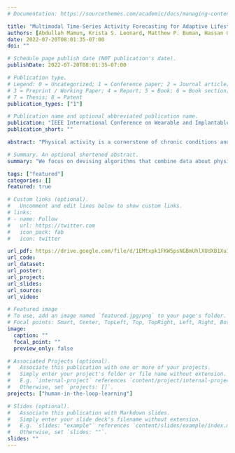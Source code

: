 ```yaml
---
# Documentation: https://sourcethemes.com/academic/docs/managing-content/

title: "Multimodal Time-Series Activity Forecasting for Adaptive Lifestyle Intervention Design"
authors: [Abdullah Mamun, Krista S. Leonard, Matthew P. Buman, Hassan Ghasemzadeh]
date: 2022-07-20T08:01:35-07:00
doi: ""

# Schedule page publish date (NOT publication's date).
publishDate: 2022-07-20T08:01:35-07:00

# Publication type.
# Legend: 0 = Uncategorized; 1 = Conference paper; 2 = Journal article;
# 3 = Preprint / Working Paper; 4 = Report; 5 = Book; 6 = Book section;
# 7 = Thesis; 8 = Patent
publication_types: ["1"]

# Publication name and optional abbreviated publication name.
publication: "IEEE International Conference on Wearable and Implantable Body Sensor Networks (BSN), 2022"
publication_short: ""

abstract: "Physical activity is a cornerstone of chronic conditions and one of the most critical factors in reducing the risks of cardiovascular diseases, the leading cause of death in the United States. App-based lifestyle interventions have been utilized to promote physical activity in people with or at risk for chronic conditions. However, these mHealth tools have remained largely static and do not adapt to the changing behavior of the user. In a step toward designing adaptive interventions, we propose BeWell24Plus, a framework for monitoring activity and user engagement and developing computational models for outcome prediction and intervention design. In particular, we focus on devising algorithms that combine data about physical activity and engagement with the app to predict future physical activity performance. Knowing in advance how active a person is going to be in the next day can help with designing adaptive interventions that help individuals achieve their physical activity goals. Our technique combines the recent history of a person’s physical activity with app engagement metrics such as when, how often, and for how long the app was used to forecast the near future’s activity. We formulate the problem of multimodal activity forecasting and propose an LSTM-based realization of our proposed model architecture, which estimates physical activity outcomes in advance by examining the history of app usage and physical activity of the user. We demonstrate the effectiveness of our forecasting approach using data collected with 58 prediabetic people in a 9-month user study. We show that our multimodal forecasting approach outperforms single-modality forecasting by 2.2% to 11.1% in mean-absolute-error."

# Summary. An optional shortened abstract.
summary: "We focus on devising algorithms that combine data about physical activity and engagement with the app to predict future physical activity performance."

tags: ["featured"]
categories: []
featured: true

# Custom links (optional).
#   Uncomment and edit lines below to show custom links.
# links:
# - name: Follow
#   url: https://twitter.com
#   icon_pack: fab
#   icon: twitter

url_pdf: https://drive.google.com/file/d/1EMtxpk1FKW5psNGBmUhlXUdXB1Xu1ppG/view?usp=sharing
url_code: 
url_dataset:
url_poster:
url_project:
url_slides: 
url_source:
url_video: 

# Featured image
# To use, add an image named `featured.jpg/png` to your page's folder.
# Focal points: Smart, Center, TopLeft, Top, TopRight, Left, Right, BottomLeft, Bottom, BottomRight.
image:
  caption: ""
  focal_point: ""
  preview_only: false

# Associated Projects (optional).
#   Associate this publication with one or more of your projects.
#   Simply enter your project's folder or file name without extension.
#   E.g. `internal-project` references `content/project/internal-project/index.md`.
#   Otherwise, set `projects: []`.
projects: ["human-in-the-loop-learning"]

# Slides (optional).
#   Associate this publication with Markdown slides.
#   Simply enter your slide deck's filename without extension.
#   E.g. `slides: "example"` references `content/slides/example/index.md`.
#   Otherwise, set `slides: ""`.
slides: ""
---
```

